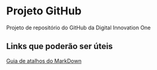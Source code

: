 # Projeto GitHub
Projeto de repositório do GitHub da Digital Innovation One
## Links que poderão ser úteis

[Guia de atalhos do MarkDown](https://www.markdownguide.org/)
